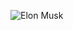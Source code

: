 ![Elon Musk]([https://media.giphy.com/media/l3q2K5jinAlChoCLS/giphy.gif](https://tenor.com/ru/view/elon-musk-this-is-spacex-tesla-this-is-elon-musk-gif-24512168))
